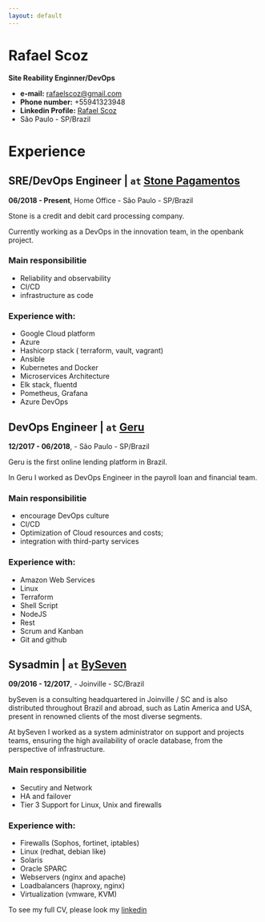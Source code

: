 ```yaml
---
layout: default
---
```


# Rafael Scoz
**Site Reability Enginner/DevOps**
* **e-mail:** rafaelscoz@gmail.com
* **Phone number:** +55941323948
* **Linkedin Profile:** [Rafael Scoz](https://www.linkedin.com/in/rafael-scoz-202896133/)
* São Paulo - SP/Brazil


# Experience 

## SRE/DevOps Engineer | `at` [Stone Pagamentos](https://www.stone.com.br/)
**06/2018 - Present**, Home Office - São Paulo - SP/Brazil

Stone is a credit and debit card processing company.

Currently working as a DevOps in the innovation team, in the openbank project.


### Main responsibilitie
* Reliability and observability
* CI/CD
* infrastructure as code

### Experience with:
* Google Cloud platform
* Azure
* Hashicorp stack ( terraform, vault, vagrant)
* Ansible
* Kubernetes and Docker
* Microservices Architecture
* Elk stack, fluentd
* Pometheus, Grafana
* Azure DevOps

## DevOps Engineer | `at` [Geru](https://www.geru.com.br)
**12/2017 - 06/2018**, - São Paulo - SP/Brazil

Geru is the first online lending platform in Brazil.

In Geru I worked as DevOps Engineer in the payroll loan and financial team.

### Main responsibilitie
* encourage DevOps culture
* CI/CD
* Optimization of Cloud resources and costs;
* integration with third-party services

### Experience with:
* Amazon Web Services
* Linux
* Terraform
* Shell Script
* NodeJS
* Rest
* Scrum and Kanban
* Git and github

## Sysadmin | `at` [BySeven](http://www.byseven.com.br/)
**09/2016 - 12/2017**, - Joinville - SC/Brazil

bySeven is a consulting headquartered in Joinville / SC and is also distributed throughout Brazil and abroad, such as Latin America and USA, present in renowned clients of the most diverse segments.

At bySeven I worked as a system administrator on support and projects teams, ensuring the high availability of oracle database, from the perspective of infrastructure.

### Main responsibilitie
* Secutiry and Network
* HA and failover
* Tier 3 Support for Linux, Unix and    firewalls 

### Experience with:
* Firewalls (Sophos, fortinet, iptables)
* Linux (redhat, debian like)
* Solaris
* Oracle SPARC
* Webservers (nginx and apache)
* Loadbalancers (haproxy, nginx)
* Virtualization (vmware, KVM)


To see my full CV, please look my [linkedin](https://www.linkedin.com/in/rafael-scoz-202896133/)
